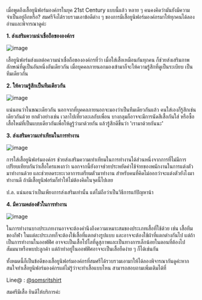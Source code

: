 เมื่อพูดถึงเสื้อยูนิฟอร์มองค์กรในยุค 21st Century แบบนี้แล้ว หลาย ๆ คนคงคิดว่ามันยังมีความจำเป็นอยู่อีกหรือ? สมศรีจึงได้รวบรวมเอาข้อดีต่าง ๆ ของการมีเสื้อยูนิฟอร์มองค์กรมาให้ทุกคนได้ลองอ่านและพิจารณาดูค่ะ

**1. ส่งเสริมความน่าเชื่อถือขององค์กร**

![image](/blog/uniform-advantages-1.jpg)

เสื้อยูนิฟอร์มส่งผลต่อความน่าเชื่อถือขององค์กรที่ว่า เมื่อใส่เสื้อเหมือนกันทุกคน ก็ช่วยส่งเสริมภาพลักษณ์ที่ดูเป็นอันหนึ่งอันเดียวกัน เมื่อบุคคลภายนอกมองเข้ามาก็จะให้ความรู้สึกที่ดูเป็นระเบียบ เป็นทีมเดียวกัน

**2. ให้ความรู้สึกเป็นทีมเดียวกัน**

![image](/blog/uniform-advantages-2.jpg)

แน่นอนว่าในขณะเดียวกัน นอกจากที่บุคคลภายนอกจะมองว่าเป็นทีมเดียวกันแล้ว คนใส่เองก็รู้สึกเช่นเดียวกันด้วย ยกตัวอย่างเช่น เวลาไปเที่ยวละเลกับเพื่อน บางกลุมก็อาจจะมีการนัดสีเสื้อกันใส่ หรือซื้อเสื้อใหม่ที่เป็นแบบเดียวกันเพื่อให้ดูรู้ว่ามาด้วยกัน แล้วรู้สึกดีขึ้นว่า 'เรามาด้วยกันนะ'

**3. ส่งเสริมความเท่าเทียมในการทำงาน**

![image](/blog/uniform-advantages-3.jpg)

การใส่เสื้อยูนิฟอร์มองค์กร ช่วยส่งเสริมความเท่าเทียมในการทำงานได้ส่วนหนึ่งจากการที่ไม่มีการเปรียบเทียบกันว่าเสื้อใครแพงกว่า นอกจากนี้ยังอาจช่วยประหยัดค่าใช้จ่ายของพนักงานในการแต่งตัวมาทำงานด้วย และช่วยลดระยะเวลาการเตรียมตัวมาทำงาน สำหรับคนที่คิดไม่ออกว่าจะแต่งตัวยังไงมาทำงานดี ถ้ามีเสื้อยูนิฟอร์มก็ทำให้ไม่ต้องคิดในจุดนี้ไปเลย

ป.ล. แน่นอนว่าเป็นเพียงการส่งเสริมเท่านั้น แต่ไม่ถือว่าเป็นวิธีการแก้ปัญหาน้า

**4. มีความคล่องตัวในการทำงาน**

![image](/blog/uniform-advantages-4.jpg)

ในการทำงานบางประเภทงานอาจจะต้องคำนึงถึงความเหมาะสมของประเภทเสื้อที่ใช้ด้วย เช่น เสื้อทีมของกีฬา ในแต่ละประเภทก็จะต้องใช้เสื้อที่แตกต่างรูปแบบ และอาจจะต้องใช้ผ้าที่แตกต่างกันไป แต่ถ้าเป็นการทำงานในออฟฟิศ อาจจะเป็นเสื้อโปโลที่ดูสุภาพและเป็นทางการเล็กน้อยในตอนที่ต้องไปสัมมนาหรือพบปะลูกค้า แต่ถ้าทำอยู่ในออฟฟิศอาจจะเป็นเสื้อยืดง่าย ๆ ก็ได้เช่นกัน

ทั้งหมดนี้ก็เป็นข้อดีของเสื้อยูนิฟอร์มองค์กรที่สมศรีได้รวบรวมเอามาให้ได้ลองพิจารณากันดูค่ะหากสนใจทำเสื้อยูนิฟอร์มองค์กรแต่ไม่รู้ว่าจะทำเสื้อแบบไหน สามารถสอบถามเพิ่มเติมได้ที่

Line@ : [@somsritshirt](https://page.line.me/diz8986o?openQrModal=true)

สมศรีมีเสื้อ ยินดีให้บริการค่ะ